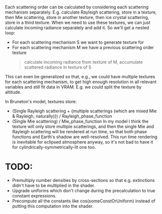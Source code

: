 Each scattering order can be calculated by considering each scattering mechanism separately. E.g. calculate Rayleigh scattering, store in a texture, then Mie scattering, store in another texture, then ice crystal scattering, store in a third texture. When we need to use these textures, we can just calculate incoming radiance separately and add it. So we'll get a nested loop:

 * For each scattering mechanism S we want to generate texture for
  * For each scattering mechanism M we have a previous scattering order texture
    > calculate incoming radiance from texture of M, accumulate scattered radiance in texture of S

This can even be generalized so that, e.g., we could have multiple textures for each scattering mechanism, to get high enough resolution in all relevant variables and still fit data in VRAM. E.g. we could split the texture by altitude.

In Bruneton's model, textures store:
 * (Single Rayleigh scattering + {multiple scatterings (which are mixed Mie & Rayleigh, naturally)}) / Rayleigh_phase_function
 * (Single Mie scattering) / Mie_phase_function
In my model I think the texture will only store multiple scatterings, and then the single Mie and Rayleigh scattering will be rendered at run time, so that both phase functions and Earth's shadow are well-resolved. This run time rendering is inevitable for eclipsed atmosphere anyway, so it's not bad to have it for cylindrically-symmetrically-lit one too.

# TODO:
 * Premultiply number densities by cross-sections so that e.g. extinctions didn't have to be multiplied in the shader.
 * Upgrade uniforms which don't change during the precalculation to true constant expressions.
 * Precompute all the constants like cos(someConstOrUniform) instead of putting this computation into the shader.
